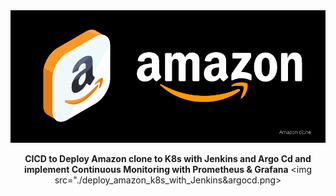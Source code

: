 <center>

<img src="./amazon.png" alt="amazon Poster"/>

**CICD to Deploy Amazon clone to K8s with Jenkins and Argo Cd and implement Continuous Monitoring with Prometheus & Grafana**
<img src="./deploy_amazon_k8s_with_Jenkins&argocd.png>

</center>
